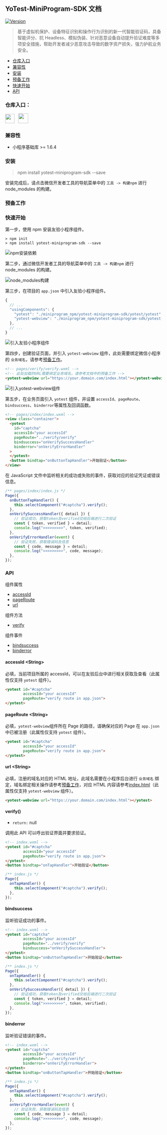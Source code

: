 ## YoTest-MiniProgram-SDK 文档

<a href="https://www.npmjs.com/package/yotest-miniprogram-sdk"><img src="https://img.shields.io/npm/v/yotest-miniprogram-sdk.svg?sanitize=true" alt="Version"></a>

> 基于虚拟机保护、设备特征识别和操作行为识别的新一代智能验证码，具备智能评分、抗 Headless、模拟伪装、针对恶意设备自动提升验证难度等多项安全措施，帮助开发者减少恶意攻击导致的数字资产损失，强力护航业务安全。

- [仓库入口](https://github.com/YoTest-team/YoTest-MiniProgram-SDK#%E4%BB%93%E5%BA%93%E5%85%A5%E5%8F%A3)
- [兼容性](https://github.com/YoTest-team/YoTest-MiniProgram-SDK#%E5%85%BC%E5%AE%B9%E6%80%A7)
- [安装](https://github.com/YoTest-team/YoTest-MiniProgram-SDK#%E5%AE%89%E8%A3%85)
- [预备工作]()
- [快速开始](https://github.com/YoTest-team/YoTest-MiniProgram-SDK#%E5%BF%AB%E9%80%9F%E5%BC%80%E5%A7%8B)
- [API](https://github.com/YoTest-team/YoTest-MiniProgram-SDK#api)

### 仓库入口：

<a href="https://gitee.com/yo-test-team/yo-test-mini-program-sdk"><img src="./images/gitee2.png" width="30px"/></a>&nbsp;&nbsp;
<a href="https://github.com/YoTest-team/YoTest-MiniProgram-SDK"><img src="./images/GitHub.png" width="32px"/></a>

### 兼容性

- 小程序基础库 >= 1.6.4

### 安装

> npm install yotest-miniprogram-sdk --save

安装完成后，请点击微信开发者工具的导航菜单中的 `工具 -> 构建npm` 进行 node_modules 的构建。

### 预备工作

### 快速开始

第一步，使用 npm 安装友验小程序组件。

```shell
> npm init
> npm install yotest-miniprogram-sdk --save
```

![npm安装依赖](./images/step1.gif)

第二步，通过微信开发者工具的导航菜单中的 `工具 -> 构建npm` 进行 node_modules 的构建。

![node_modules构建](./images/step2.gif)

第三步，在项目的 `app.json` 中引入友验小程序组件。

```javascript
{
  // ...
  "usingComponents": {
    "yotest": "./miniprogram_npm/yotest-miniprogram-sdk/yotest/yotest",
    "yotest-webview": "./miniprogram_npm/yotest-miniprogram-sdk/yotest-webview/yotest-webview"
  },
  // ...
}
```

![引入友验小程序组件](./images/step3.gif)

第四步，创建验证页面，并引入 `yotest-webview` 组件，此处需要绑定微信小程序的 `业务域名`，请参考[预备工作]()。

```html
<!-- pages/verify/verify.wxml -->
<!-- 此处加载的URL需要绑定业务域名，请参考文档中的预备工作 -->
<yotest-webview url="https://your.domain.com/index.html"></yotest-webview>
```

![引入yotest-webview组件](./images/step4.gif)

第五步，在业务页面引入 `yotest` 组件，并设置 `accessId`、`pageRoute`、`bindsuccess`、`binderror`等属性及回调函数。

```html
<!-- pages/index/index.wxml -->
<view class="container">
  <yotest
    id="captcha"
    accessId="your accessId"
    pageRoute="../verify/verify"
    bindsuccess="onVerifySuccessHandler"
    binderror="onVerifyErrorHandler"
  >
  </yotest>
  <button bindtap="onButtonTapHandler">开始验证</button>
</view>
```

在 JavaScript 文件中监听相关的成功或失败的事件，获取对应的验证凭证或错误信息。

```javascript
/** pages/index/index.js */
Page({
  onButtonTapHandler() {
    this.selectComponent("#captcha").verify();
  },
  onVerifySuccessHandler({ detail }) {
    // 验证成功，获取token及verified交给后端进行二次验证
    const { token, verified } = detail;
    console.log(">>>>>>>>>", token, verified);
  },
  onVerifyErrorHandler(event) {
    // 验证失败，获取错误码及信息
    const { code, message } = detail;
    console.log(">>>>>>>>>", code, message);
  },
});
```

### API

组件属性

- [accessId]()
- [pageRoute]()
- [url]()

组件方法

- [verify]()

组件事件

- [bindsuccess]()
- [binderror]()

#### accessId \<String\>

必填，当前项目所属的 accessId，可以在友验后台中进行相关获取及查看（此属性仅支持 `yotest` 组件）。

```html
<yotest id="#captcha" 
        accessId="your accessId" 
        pageRoute="verify route in app.json"> 
</yotest>
```

#### pageRoute \<String\>

必填，`yotest-webview`组件所在 Page 的路径，请确保对应的 Page 在 `app.json` 中已被注册（此属性仅支持 `yotest` 组件）。

```html
<yotest id="#captcha" 
        accessId="your accessId" 
        pageRoute="verify route in app.json"> 
</yotest>
```

#### url \<String\>

必填，注册的域名对应的 HTML 地址，此域名需要在小程序后台进行 `业务域名` 绑定，域名绑定相关操作请参考[预备工作]()，对应 HTML 内容请参考[index.html]()（此属性仅支持 `yotest-webview` 组件）。

```html
<yotest-webview url="https://your.domain.com/index.html"></yotest>
```

#### verify()

- `return:` null

调用此 API 可以呼出验证界面并要求验证。

```html
<!-- index.wxml -->
<yotest id="#captcha" 
        accessId="your accessId" 
        pageRoute="verify route in app.json"> 
</yotest>
<button bindtap="onTapHandler">开始验证</button>
```

```javascript
/** index.js */
Page({
  onTapHandler() {
    this.selectComponent("#captcha").verify();
  },
});
```

#### bindsuccess

监听验证成功的事件。

```html
<!-- index.wxml -->
<yotest id="captcha"
        accessId="your accessId"
        pageRoute="../verify/verify"
        bindsuccess="onVerifySuccessHandler">
</yotest>
<button bindtap="onButtonTapHandler">开始验证</button>
```

```javascript
/** index.js */
Page({
  onTapHandler() {
    this.selectComponent("#captcha").verify();
  },
  onVerifySuccessHandler({ detail }) {
    // 验证成功，获取token及verified交给后端进行二次验证
    const { token, verified } = detail;
    console.log(">>>>>>>>>", token, verified);
  },
});
```

#### binderror

监听验证错误的事件。

```html
<!-- index.wxml -->
<yotest id="captcha"
        accessId="your accessId"
        pageRoute="../verify/verify"
        binderror="onVerifyErrorHandler">
</yotest>
<button bindtap="onButtonTapHandler">开始验证</button>
```

```javascript
/** index.js */
Page({
  onTapHandler() {
    this.selectComponent("#captcha").verify();
  },
  onVerifyErrorHandler(event) {
    // 验证失败，获取错误码及信息
    const { code, message } = detail;
    console.log(">>>>>>>>>", code, message);
  },
});
```